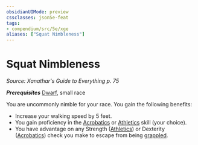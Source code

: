 ```yaml
---
obsidianUIMode: preview
cssclasses: json5e-feat
tags:
- compendium/src/5e/xge
aliases: ["Squat Nimbleness"]
---
```

# Squat Nimbleness
*Source: Xanathar's Guide to Everything p. 75*  

***Prerequisites*** [Dwarf](../races/dwarf.md#), small race

You are uncommonly nimble for your race. You gain the following benefits:

- Increase your walking speed by 5 feet.  
- You gain proficiency in the [Acrobatics](../../Rules%20&%20Options/5e%20Rules/skills.md##Acrobatics) or [Athletics](../../Rules%20&%20Options/5e%20Rules/skills.md##Athletics) skill (your choice).  
- You have advantage on any Strength ([Athletics](../../Rules%20&%20Options/5e%20Rules/skills.md.md##Athletics)) or Dexterity ([Acrobatics](../../Rules%20&%20Options/5e%20Rules/skills.md.md##Acrobatics)) check you make to escape from being [grappled](../../Rules%20&%20Options/5e%20Rules/conditions.md##grappled).